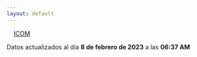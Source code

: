 ```yaml
---
layout: default
---
```

<a href="planes/ICOM/" style="padding: 1rem;">ICOM</a>
<p class_="text-center text-muted">Datos actualizados al día <b>8 de febrero de 2023</b> a las <b>06:37 AM</b></p>